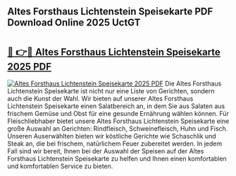 ## Altes Forsthaus Lichtenstein Speisekarte PDF Download Online 2025 UctGT

# <h2><a href="http://gcbj50.nevu.top/?p=Altes+Forsthaus+Lichtenstein+Speisekarte">🔗 👉🔴 Altes Forsthaus Lichtenstein Speisekarte 2025 PDF</a></h2>

[![Altes Forsthaus Lichtenstein Speisekarte 2025 PDF](https://i.imgur.com/dBaPXMq.png)](http://gcbj50.nevu.top/?p=Altes+Forsthaus+Lichtenstein+Speisekarte)
Die Altes Forsthaus Lichtenstein Speisekarte ist nicht nur eine Liste von Gerichten, sondern auch die Kunst der Wahl. Wir bieten auf unserer Altes Forsthaus Lichtenstein Speisekarte einen Salatbereich an, in dem Sie aus Salaten aus frischem Gemüse und Obst für eine gesunde Ernährung wählen können. Für Fleischliebhaber bietet unsere Altes Forsthaus Lichtenstein Speisekarte eine große Auswahl an Gerichten: Rindfleisch, Schweinefleisch, Huhn und Fisch. Unseren Auserwählten bieten wir köstliche Gerichte wie Schaschlik und Steak an, die bei frischem, natürlichem Feuer zubereitet werden. In jedem Fall sind wir bereit, Ihnen bei der Auswahl der Speisen auf der Altes Forsthaus Lichtenstein Speisekarte zu helfen und Ihnen einen komfortablen und komfortablen Service zu bieten.
